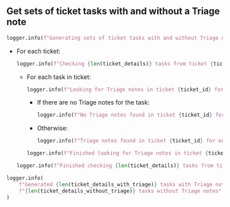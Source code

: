 ## Get sets of ticket tasks with and without a Triage note

```python
logger.info(f"Generating sets of ticket tasks with and without Triage notes based on {len(tickets)} tickets...")
```

* For each ticket:
    ```python
    logger.info(f"Checking {len(ticket_details)} tasks from ticket {ticket_id}...")
    ```

    * For each task in ticket:
        ```python
        logger.info(f"Looking for Triage notes in ticket {ticket_id} for edge {serial_number}...")
        ```

        * If there are no Triage notes for the task:
          ```python
          logger.info(f"No Triage notes found in ticket {ticket_id} for edge {serial_number}")
          ```
        * Otherwise:
          ```python
          logger.info(f"Triage notes found in ticket {ticket_id} for edge {serial_number}")
          ```

        ```python
        logger.info(f"Finished looking for Triage notes in ticket {ticket_id} for edge {serial_number}")
        ```

    ```python
    logger.info(f"Finished checking {len(ticket_details)} tasks from ticket {ticket_id}")
    ```

```python
logger.info(
    f"Generated {len(ticket_details_with_triage)} tasks with Triage notes and "
    f"{len(ticket_details_without_triage)} tasks without Triage notes"
)
```
